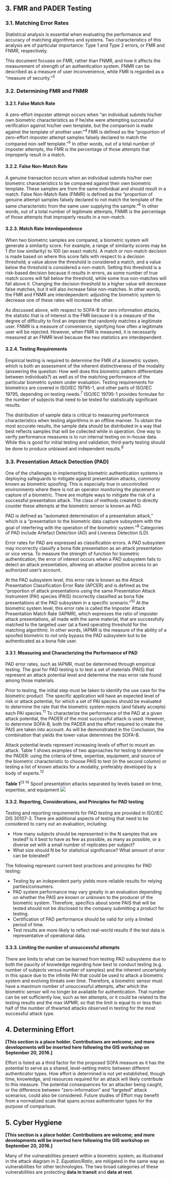 ## 3. FMR and PADER Testing
### 3.1. Matching Error Rates
Statistical analysis is essential when evaluating the performance and accuracy of matching algorithms and systems. Two characteristics of this analysis are of particular importance: Type 1 and Type 2 errors, or FMR and FNMR, respectively. 

This document focuses on FMR, rather than FNMR, and how it affects the measurement of strength of an authentication system. FNMR can be described as a measure of user inconvenience, while FMR is regarded as a “measure of security.”<sup>3</sup>

### 3.2. Determining FMR and FNMR
#### 3.2.1. False Match Rate
A zero-effort imposter attempt occurs when “an individual submits his/her own biometric characteristics as if he/she were attempting successful verification against his/her own template, but the comparison is made against the template of another user.”<sup>4</sup>  FMR is defined as the “proportion of zero-effort imposter attempt samples falsely declared to match the compared non-self template.”<sup>5</sup>  In other words, out of a total number of imposter attempts, the FMR is the percentage of those attempts that improperly result in a match.

#### 3.2.2. False Non-Match Rate
A genuine transaction occurs when an individual submits his/her own biometric characteristics to be compared against their own biometric template.  These samples are from the same individual and should result in a match. False Non-Match Rate (FNMR) is defined as the “proportion of genuine attempt samples falsely declared to not match the template of the same characteristic from the same user supplying the sample.”<sup>6</sup> In other words, out of a total number of legitimate attempts, FNMR is the percentage of those attempts that improperly results in a non-match.

#### 3.2.3. Match Rate Interdependence
When two biometric samples are compared, a biometric system will generate a similarity score.  For example, a range of similarity scores may be 1 (for low similarity) to 100 (an exact match). A match or non-match decision is made based on where this score falls with respect to a decision threshold; a value above the threshold is considered a match, and a value below the threshold is considered a non-match. Setting this threshold is a risk-based decision because it results in errors, as some number of true match scores will fall below the threshold, while some true non-matches will fall above it. Changing the decision threshold to a higher value will decrease false matches, but it will also increase false non-matches. In other words, the FMR and FNMR are interdependent: adjusting the biometric system to decrease one of these rates will increase the other.

As discussed above, with respect to SOFA-B for zero information attacks, the statistic that is of interest is the FMR because it is a measure of the degree of difficulty to find an imposter that randomly matches a legitimate user. FNMR is a measure of convenience, signifying how often a legitimate user will be rejected. However, when FMR is measured, it is necessarily measured at an FNMR level because the two statistics are interdependent.

#### 3.2.4. Testing Requirements
Empirical testing is required to determine the FMR of a biometric system, which is both an assessment of the inherent distinctiveness of the modality (answering the question: How well does this biometric pattern differentiate between individuals?) as well as of the matching performance of the particular biometric system under evaluation. Testing requirements for biometrics are covered in ISO/IEC 19795-1, and other parts of ISO/IEC 19795, depending on testing needs.<sup>7</sup> ISO/IEC 19795-1 provides formulae for the number of subjects that need to be tested for statistically significant results.

The distribution of sample data is critical to measuring performance characteristics when testing algorithms in an offline manner. To obtain the most accurate results, the sample data should be distributed in a way that best reflects samples that will be collected while in operation. One way to verify performance measures is to run internal testing on in-house data. While this is good for initial testing and validation, third-party testing should be done to produce unbiased and independent results.<sup>8</sup> 

### 3.3. Presentation Attack Detection (PAD)
One of the challenges in implementing biometric authentication systems is deploying safeguards to mitigate against presentation attacks, commonly known as biometric spoofing. This is especially true in uncontrolled environments where there is not an operator monitoring the placement or capture of a biometric. There are multiple ways to mitigate the risk of a successful presentation attack. The class of methods created to directly counter these attempts at the biometric sensor is known as PAD.

PAD is defined as “automated determination of a presentation attack,” which is a “presentation to the biometric data capture subsystem with the goal of interfering with the operation of the biometric system.”<sup>9</sup> Categories of PAD include Artefact Detection (AD) and Liveness Detection (LD).

Error rates for PAD are expressed as classification errors. A PAD subsystem may incorrectly classify a bona fide presentation as an attack presentation or vice versa. To measure the strength of function for biometric authentication, the error of interest occurs when a PAD subsystem fails to detect an attack presentation, allowing an attacker positive access to an authorized user’s account.

At the PAD subsystem level, this error rate is known as the Attack Presentation Classification Error Rate (APCER) and is defined as the “proportion of attack presentations using the same Presentation Attack Instrument (PAI) species (PAIS) incorrectly classified as bona fide presentations at the PAD subsystem in a specific scenario.”<sup>10</sup>  At the biometric system level, this error rate is called the Imposter Attack Presentation Match Rate (IAPMR), which expresses the ratio of imposter attack presentations, all made with the same material, that are successfully matched to the targeted user (at a fixed operating threshold for the matching algorithm). In other words, IAPMR is the measure of the ability of a spoofed biometric to not only bypass the PAD subsystem but to be authenticated as a bona fide user.

#### 3.3.1. Measuring and Characterizing the Performance of PAD
PAD error rates, such as IAPMR, must be determined through empirical testing. The goal for PAD testing is to test a set of materials (PAIS) that represent an attack potential level and determine the max error rate found among those materials.

Prior to testing, the initial step must be taken to identify the use case for the biometric product. The specific application will have an expected level of risk or attack potential, for which a set of PAI species should be evaluated to determine the rate that the biometric system rejects (and falsely accepts) each PAI species.<sup>11</sup>  To characterize the performance of the PAD at a given attack potential, the PADER of the most successful attack is used. However, to determine SOFA-B, both the PADER and the effort required to create the PAIS are taken into account. As will be demonstrated in the Conclusion, the combination that yields the lower value determines the SOFA-B.

Attack potential levels represent increasing levels of effort to mount an attack. Table 1 shows examples of two approaches for testing to determine the PADER: using the criteria of time, expertise, equipment, and source of the biometric characteristic to choose PAIS to test (in the second column) or testing a list of known attacks for a modality, preferably developed by a body of experts.<sup>12</sup>

**Table 1**<sup>13 14</sup> Spoof presentation attacks separated by levels based on time, expertise, and equipment
![](media/attackpotential.png)

#### 3.3.2. Reporting, Considerations, and Principles for PAD testing
Testing and reporting requirements for PAD testing are provided in ISO/IEC DIS 30107-3. There are additional aspects of testing that need to be considered to carry out an evaluation, including: 

-	How many subjects should be represented in the N samples that are tested? Is it best to have as few as possible, as many as possible, or a diverse set with a small number of replicates per subject? 
-	What size should N be for statistical significance? What amount of error can be tolerated?

The following represent current best practices and principles for PAD testing:

-	Testing by an independent party yields more reliable results for relying parties/consumers.
-	PAD system performance may vary greatly in an evaluation depending on whether the PAIS are known or unknown to the producer of the biometric system. Therefore, specifics about some PAIS that will be tested should not be disclosed to the company submitting a product for testing. 
-	Certification of PAD performance should be valid for only a limited period of time. 
-	Test results are more likely to reflect real-world results if the test data is representative of operational data. 

#### 3.3.3. Limiting the number of unsuccessful attempts
There are limits to what can be learned from testing PAD subsystems due to both the paucity of knowledge regarding how best to conduct testing (e.g. number of subjects versus number of samples) and the inherent uncertainty in this space due to the infinite PAI that could be used to attack a biometric system and evolving threats over time. Therefore, a biometric sensor must have a maximum number of unsuccessful attempts, after which the biometric sensor will no longer be available for authentication. That number can be set sufficiently low, such as ten attempts, or it could be related to the testing results and the max IAPMR, so that the limit is equal to or less than half of the number of thwarted attacks observed in testing for the most successful attack type.

## 4. Determining Effort
**[This section is a place holder. Contributions are welcome; and more developments will be inserted here following the GIS workshop on September 20, 2016.]**

Effort is listed as a third factor for the proposed SOFA measure as it has the potential to serve as a shared, level-setting metric between different authenticator types. How effort is determined is not yet established, though time, knowledge, and resources required for an attack will likely contribute to this measure. The potential consequences for an attacker being caught, or the difference between “zero-information” and “targeted” attack scenarios, could also be considered. Future studies of Effort may benefit from a normalized scale that spans across authenticator types for the purpose of comparison.

## 5. Cyber Hygiene
**[This section is a place holder. Contributions are welcome; and more developments will be inserted here following the GIS workshop on September 20, 2016.]**

Many of the vulnerabilities present within a biometric system, as illustrated in the attack diagram in 2. *Equation/Ratio*, are mitigated in the same way as vulnerabilities for other technologies. The two broad categories of these vulnerabilities are protecting **data in transit** and **data at rest**.

